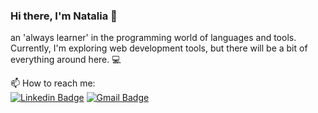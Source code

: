 ### Hi there, I'm Natalia :wave:
an 'always learner' in the programming world of languages and tools. Currently,  I'm exploring web development tools, but there will be a bit of everything around here. :computer:

📫 How to reach me: 
<br/>
[![Linkedin Badge](https://img.shields.io/badge/-Natalia_Leonardo-2867b2?style=flat-square&logo=Linkedin&logoColor=white&link=https://www.linkedin.com/in/natalialeo/)](https://www.linkedin.com/in/natalialeo/) 
[![Gmail Badge](https://img.shields.io/badge/-natalia.jleonardo@gmail.com-B23121?style=flat-square&logo=Gmail&logoColor=red&link=mailto:natalia.jleonardo@gmail.com)](mailto:natalia.jleonardo@gmail.com)

<!--
**nataliajl/nataliajl** is a ✨ _special_ ✨ repository because its `README.md` (this file) appears on your GitHub profile.

Here are some ideas to get you started:

- 🔭 I’m currently working on ...
- 🌱 I’m currently learning ...
- 👯 I’m looking to collaborate on ...
- 🤔 I’m looking for help with ...
- 💬 Ask me about ...
- 📫 How to reach me: ...
- 😄 Pronouns: ...
- ⚡ Fun fact: ...
-->

